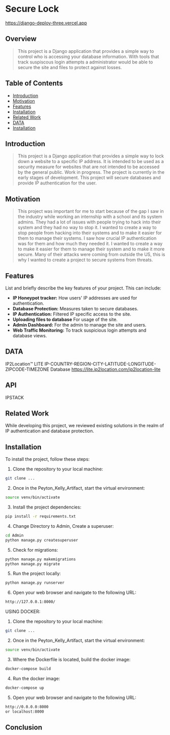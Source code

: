 # Secure Lock 
<https://django-deploy-three.vercel.app>
## Overview

> This project is a Django application that provides a simple way to control who is accessing your database information. With tools that track suspiscous login attempts a administrator would be able to secure the site and files to protect against losses.

## Table of Contents

+ [Introduction](#introduction)
+ [Motivation](#motivation)
+ [Features](#features)
+ [Installation](#installation)
+ [Related Work](#related-work)
+ [DATA](#data)
+ [Installation](#installation)

## Introduction

> This project is a Django application that provides a simple way to lock down a website to a specific IP address. It is intended to be used as a security measure for websites that are not intended to be accessed by the general public. Work in progress. The project is currently in the early stages of development. This project will secure databases and provide IP authentication for the user.

## Motivation

> This project was important for me to start because of the gap I saw in the industry while working an internship with a school and its system admins. They had a lot of issues with people trying to hack into their system and they had no way to stop it. I wanted to create a way to stop people from hacking into their systems and to make it easier for them to manage their systems. I saw how crucial IP authentication was for them and how much they needed it. I wanted to create a way to make it easier for them to manage their system and to make it more secure. Many of their attacks were coming from outside the US, this is why I wanted to create a project to secure systems from threats.

## Features

List and briefly describe the key features of your project. This can include:

+ **IP Honeypot tracker:** How users' IP addresses are used for authentication.
+ **Database Protection:** Measures taken to secure databases.
+ **IP Authentication:** Filtered IP specific access to the site.
+ **Uploading files to database** For usage of the site.
+ **Admin Dashboard:** For the admin to manage the site and users.
+ **Web Traffic Monitoring:**  To track suspicious login attempts and database views.

## DATA

IP2Location™ LITE IP-COUNTRY-REGION-CITY-LATITUDE-LONGITUDE-ZIPCODE-TIMEZONE Database
<https://lite.ip2location.com/ip2location-lite>

## API 
IPSTACK

## Related Work

While developing this project, we reviewed existing solutions in the realm of IP authentication and database protection.

## Installation

To install the project, follow these steps:

1. Clone the repository to your local machine:

```bash
git clone ...
```

2. Once in the Peyton_Kelly_Artifact, start the virtual environment:

```bash
source venv/bin/activate
```

3. Install the project dependencies:

```bash
pip install -r requirements.txt
```

4. Change Directory to Admin, Create a superuser:

```bash
cd Admin
python manage.py createsuperuser
```

5. Check for migrations:

```bash
python manage.py makemigrations
python manage.py migrate
```


5. Run the project locally:

```bash
python manage.py runserver
```

6. Open your web browser and navigate to the following URL:

```bash
http://127.0.0.1:8000/
```

USING DOCKER:

1. Clone the repository to your local machine:

```bash
git clone ...
```

2. Once in the Peyton_Kelly_Artifact, start the virtual environment:

```bash
source venv/bin/activate
```

3. Where the Dockerfile is located, build the docker image:

```bash
docker-compose build
```

4. Run the docker image:

```bash
docker-compose up
```

5. Open your web browser and navigate to the following URL:

```bash
http://0.0.0.0:8000
or localhost:8000
```

## Conclusion








